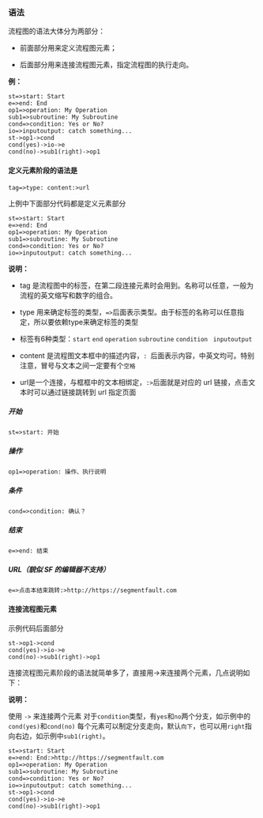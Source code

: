 ### 语法

流程图的语法大体分为两部分：

*  前面部分用来定义流程图元素；

*  后面部分用来连接流程图元素，指定流程图的执行走向。

**例：**
```
st=>start: Start
e=>end: End
op1=>operation: My Operation
sub1=>subroutine: My Subroutine
cond=>condition: Yes or No?
io=>inputoutput: catch something...
st->op1->cond
cond(yes)->io->e
cond(no)->sub1(right)->op1
```

#### 定义元素阶段的语法是

```
tag=>type: content:>url
```
上例中下面部分代码都是定义元素部分
```
st=>start: Start
e=>end: End
op1=>operation: My Operation
sub1=>subroutine: My Subroutine
cond=>condition: Yes or No?
io=>inputoutput: catch something...
```
**说明：**

*  tag 是流程图中的标签，在第二段连接元素时会用到。名称可以任意，一般为流程的英文缩写和数字的组合。


*  type 用来确定标签的类型，`=>`后面表示类型。由于标签的名称可以任意指定，所以要依赖type来确定标签的类型
*  标签有6种类型：`start` `end` `operation` `subroutine` `condition` ` inputoutput`


*  content 是流程图文本框中的描述内容，`: `后面表示内容，中英文均可。特别注意，冒号与文本之间一定要有个`空格`
*  url是一个连接，与框框中的文本相绑定，`:>`后面就是对应的 url 链接，点击文本时可以通过链接跳转到 url 指定页面

##### 开始
```
st=>start: 开始
```
##### 操作
```
op1=>operation: 操作、执行说明
```
##### 条件
```
cond=>condition: 确认？
```
##### 结束
```
e=>end: 结束
```
##### URL（貌似 SF 的编辑器不支持）
```
e=>点击本结束跳转:>http://https://segmentfault.com
```
####  连接流程图元素

示例代码后面部分
```
st->op1->cond
cond(yes)->io->e
cond(no)->sub1(right)->op1
```
连接流程图元素阶段的语法就简单多了，直接用->来连接两个元素，几点说明如下：

**说明：**

使用 `->` 来连接两个元素
对于`condition`类型，有`yes`和`no`两个分支，如示例中的`cond(yes)`和`cond(no)`
每个元素可以制定分支走向，默认`向下`，也可以用`right`指向右边，如示例中`sub1(right)`。

```flow
st=>start: Start
e=>end: End:>http://https://segmentfault.com
op1=>operation: My Operation
sub1=>subroutine: My Subroutine
cond=>condition: Yes or No?
io=>inputoutput: catch something...
st->op1->cond
cond(yes)->io->e
cond(no)->sub1(right)->op1
```